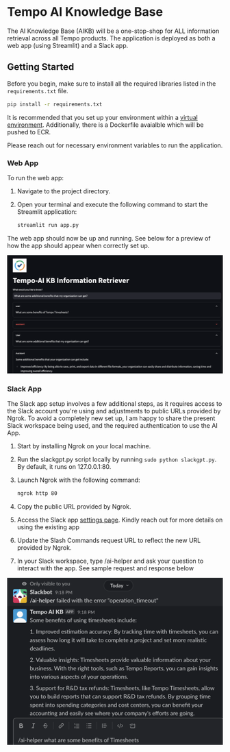 # Tempo AI Knowledge Base

The AI Knowledge Base (AIKB) will be a one-stop-shop for ALL information retrieval across all Tempo products.
The application is deployed as both a web app (using Streamlit) and a Slack app.

## Getting Started

Before you begin, make sure to install all the required libraries listed in the `requirements.txt` file.

```bash
pip install -r requirements.txt
```

It is recommended that you set up your environment within a [virtual environment](https://docs.streamlit.io/library/get-started/installation). Additionally, there is a Dockerfile avaialble which will be pushed to ECR.

Please reach out for necessary environment variables to run the application.

### Web App

To run the web app:

1. Navigate to the project directory.
2. Open your terminal and execute the following command to start the Streamlit application:

   ```bash
   streamlit run app.py
   ```

The web app should now be up and running. See below for a preview of how the app should appear when correctly set up.

![streamlit app](./app_images/streamlit.png)

### Slack App

The Slack app setup involves a few additional steps, as it requires access to the Slack account you're using and adjustments to public URLs provided by Ngrok. To avoid a completely new set up, I am happy to share the present Slack workspace being used, and the required authentication to use the AI App.

1. Start by installing Ngrok on your local machine.
2. Run the slackgpt.py script locally by running `sudo python slackgpt.py`. By default, it runs on 127.0.0.1:80.
3. Launch Ngrok with the following command:

   ```bash
   ngrok http 80

   ```

4. Copy the public URL provided by Ngrok.
5. Access the Slack app [settings page](https://api.slack.com/apps). Kindly reach out for more details on using the existing app
6. Update the Slash Commands request URL to reflect the new URL provided by Ngrok.
7. In your Slack workspace, type /ai-helper and ask your question to interact with the app. See sample request and response below

![slack app](./app_images/slack.png)